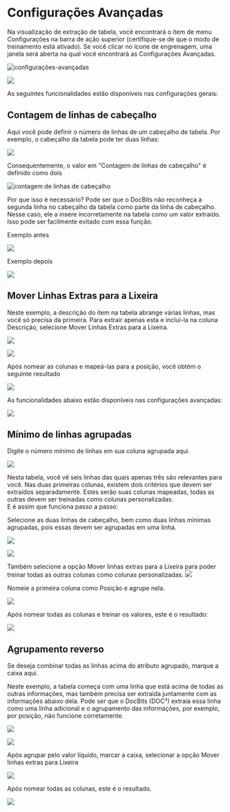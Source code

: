 # Configurações Avançadas

Na visualização de extração de tabela, você encontrará o item de menu Configurações na barra de ação superior (certifique-se de que o modo de treinamento está ativado). Se você clicar no ícone de engrenagem, uma janela será aberta na qual você encontrará as Configurações Avançadas.

![configurações-avançadas](https://lh7-us.googleusercontent.com/W1cBx4IOjycKv6IZM9AX8Wggj1eEBgzBVJWgsyWkutX9dRRJuEjQtSCsPaNZuRndd9ewMVvfqSXr45C-2cO-pxXkYFdl\_9eEGVW6-UBqqZCsuhia6alJjD1ZuZawwSbjS9Yeywe1wDK5yAcIOUH5QAw)

![](https://lh7-us.googleusercontent.com/MOAM0PpIjknkZQUFZzOXPT8kWan5x05WXe6zUjmzKLjUaKSPPknR6HEVZ5oRBVEMpha3bL87k1\_B2cgt4Iv0jH3MyU6BrcmD6gz3KoGMZHVTGGburr9uHU7\_VziztQ2i5RiZr\_wAqTqVG1JunX314sk)

As seguintes funcionalidades estão disponíveis nas configurações gerais:

## Contagem de linhas de cabeçalho

Aqui você pode definir o número de linhas de um cabeçalho de tabela. Por exemplo, o cabeçalho da tabela pode ter duas linhas:

![](https://lh7-us.googleusercontent.com/J\_nYZKzUSJHcpJuNp1ykf6shnfetOuiIPhyhyTfSqh\_cTsDT5obwOSIc21OsLkjF9tMBP7Q1GQ1ZQfBsEmQIrJpfX3QpdjHnLkzInsjpngeg2L7i\_TAyl9MdVmgHsDpUvoURdxfqp8FOdJxuRAMCwhk)

Consequentemente, o valor em "Contagem de linhas de cabeçalho" é definido como dois

![contagem de linhas de cabeçalho](https://lh7-us.googleusercontent.com/G8-QpKxnRin9PGPmkbtJ35r1EugXsD4\_Yd5QvTkdbb7sXqRVC3a9t0cIlNILJHLr--GsykgAlMJmMYbJaUoMqHEPvAT3PlPNf-syCmPz\_GVMFEMsbhcHI2DQBbT4MJXjS2Sx7M3xl4zAzcw3aa-XNms)

Por que isso é necessário? Pode ser que o DocBits não reconheça a segunda linha no cabeçalho da tabela como parte da linha de cabeçalho. Nesse caso, ele a insere incorretamente na tabela como um valor extraído. Isso pode ser facilmente evitado com essa função.

Exemplo antes

![](https://lh7-us.googleusercontent.com/35BElgcq-zbs8wcGcguVSKHRpwQXqQG9dQmBaYa8BT4RNwJxd6g-jL5wlQgrnVLrMxtpncr8ayaasWVV3snGpBiDUWs4Zx7Tn2Dck-YFBpanlcN500yIWkVz9RJXQhoq6op0WbYcgklp\_LsmE9LXt9k)

Exemplo depois

![](https://lh7-us.googleusercontent.com/bPGn9eWPK3Mmbu\_ab2N3tVVP8ODho4MW6r6ynSKJWiPxq-IPlP\_0Q1ghfcwjN56Sp\_HA0nV-fedAfzkZoAXsj5O5ata32PCXPHJQ-dizWZ1OdpdEPS5wSPNW9jjc7TSPKQiNnCGPjLtnXQDLCbwEj3U)

## Mover Linhas Extras para a Lixeira

Neste exemplo, a descrição do item na tabela abrange várias linhas, mas você só precisa da primeira. Para extrair apenas esta e incluí-la na coluna Descrição, selecione Mover Linhas Extras para a Lixeira.

![](https://lh7-us.googleusercontent.com/AEFanKF7uUtS\_78nxi5zESPW8WOESa0Do\_sCQCsttC21KoFK-sB9TQgFHboJB7CMEpc\_auEbeXINU4BpEh8XuNMBHDYhuwjVX40cRyygxECs3XogrurWKNdw4s4F1kxWXLGrrF4jSqd1bba0dKPVO2E)

![](https://lh7-us.googleusercontent.com/QdYUZ0ANpuFRkvNxVZzYfEhTRVf2fk1jPmoNUZcNotdkgL6VDHV1BgBXU2xqFfjBJ7W6uvB8TRZcpKEk7Qk\_c0mIohiS4Jl9ZPRpG7HdS\_EktuCcAtJ4KjJ\_vYvYok7lv0nz2MfVMG08oDFqRSyFHy4)

Após nomear as colunas e mapeá-las para a posição, você obtém o seguinte resultado

![](https://lh7-us.googleusercontent.com/zto-P\_Knp1YQmCUBU6\_vCg2IEwaBiBeAao8Jvu30-89x\_Sj2BLDSTQu31vUNBlaQp73DPVy2F-UZawn8j4hxycD6bpfCf\_KXZYvrqH5w0cwGwsjatBelIh6gdenY-NpzmQ372jtthucHpMrsXNz3DcA)

As funcionalidades abaixo estão disponíveis nas configurações avançadas:

![](https://lh7-us.googleusercontent.com/JnMLehG6RHTYtaP5dQx3UMrTzIpDRmyWj3\_1o-ITkYfNboSmFQxPmHuQQ2CZ0UwW6scXLEv8wxdZIh1J1VkzoAbKalI5D\_WO-G0GssfuVjmm\_mi29j7h42HQiDN08yJiEuMKEjFOIpi6nO5GcYIpDKU)

## Mínimo de linhas agrupadas

Digite o número mínimo de linhas em sua coluna agrupada aqui.

![](https://lh7-us.googleusercontent.com/11D-KFXDqc-u5GQeGvTHfxYbbhLYDX12vFHK9Xkv8YmIcBuWVbFw3CMEhzep\_zyQpr2G9bP1Q0G9mfBj6twopQ-2aRfncbBVbTibXoynkxWYsvD9EnGVO-SfRxHwuPxMqXl4lzjuDoSaYop1HLa7biU)

Nesta tabela, você vê seis linhas das quais apenas três são relevantes para você. Nas duas primeiras colunas, existem dois critérios que devem ser extraídos separadamente. Estes serão suas colunas mapeadas, todas as outras devem ser treinadas como colunas personalizadas.\
E é assim que funciona passo a passo:

Selecione as duas linhas de cabeçalho, bem como duas linhas mínimas agrupadas, pois essas devem ser agrupadas em uma linha.

![](https://lh7-us.googleusercontent.com/p0k-n1IG3\_FHexG4iAlISSmN4Yaq9xUjRO2cLpV3w6a67DpULRnxj4x291DOXBVx2SHqKp6Zs-ZXxr8KHKzT9O6oCwgEOkvfMqwpDGZUrfFpozdR16sbaybtrMEqDOXO1TsNmuPFz6mOKX0pR8I5RO8)

![](https://lh7-us.googleusercontent.com/7tlMcXBDrGjolEnBZNJT7bo4AoqPXYdltMzwjuycwCVSEaXIimXUw0aKyXpHdfpVw9POwNFtb47OwlreB400BgyiXLl3e1LGRLTPklU\_ETRN1quuRu9j9-NC9Eyq-fR\_5BpWdru1pgj\_kTfn9aLOiRM)

Também selecione a opção Mover linhas extras para a Lixeira para poder treinar todas as outras colunas como colunas personalizadas.
![](https://lh7-us.googleusercontent.com/P9Mbga3kWRkhRFYPRQKN6IXCYTnMHpfXr7GIBqbuwz-RYyq7fMuKRxJgzU0HVdxFxkI_5S2DA8ThYNveXlgrDYZ7JP_jOYf9wd9ldDzg1abzMD7HE0N8NC-wrWdoZvm5M2q_XVWTi6epBMBtHvbFe0)

Nomeie a primeira coluna como Posição e agrupe nela.

![](https://lh7-us.googleusercontent.com/5hy2YTNQRZ6plQZnc1HwAbAUXU7LKfNpLdlfr8sPnDXMryv0KoAGgkcqAWqjvznvBa1YwW0ecTrpStpm5AIc0qiFX1zB-I_y_crIx0jKS2t6QVKdAz66Wb3XMt9sRsEUHKIuk51_AatHNCRZjOghn4A)

Após nomear todas as colunas e treinar os valores, este é o resultado:

![](https://lh7-us.googleusercontent.com/xaorEjiOEeypLMAAOXvm3VAc5BVzhIujUeLdSt0SPwrEz5x_hd8sb3Hhc7OpnUpzj6qvjWWptOsefhxjF5pIzf12RVXah1wPhlMoa3Wwx7T3s_D7Pzw8cryaAzgh8SpN-uTxpl1FWke8v33dh2VNgJ0)

## Agrupamento reverso

Se deseja combinar todas as linhas acima do atributo agrupado, marque a caixa aqui.

Neste exemplo, a tabela começa com uma linha que está acima de todas as outras informações, mas também precisa ser extraída juntamente com as informações abaixo dela. Pode ser que o DocBits (DOC²) extraia essa linha como uma linha adicional e o agrupamento das informações, por exemplo, por posição, não funcione corretamente.

![](https://lh7-us.googleusercontent.com/iH7rDa637FWtr8wWtXpdqSh68xsaOFrb_vIWf-ZOpAjExmFPHVRaDGGipdwNy30gpLmEWT0UujjqlbcSlHU7ldQ5zhAy15pMxuqbDpS2xFSuL35EjbaXfFQTOSSO3QE_I37kvdL3i5k-N7F_9tedMss)

![](https://lh7-us.googleusercontent.com/xGHtg5jLUIzvQHuJ3bRovFzkicMO2NL5jESXeTtZueRX-BkP3AvYSsnywrc_80aMwqchwo8WggqI_6sNFk6aLE7TAeEJwNikKI6QC2k51e9iK9bxyT9nh9eRgeK_YgWUeqUgp6p8UadEAnQRhKYFpOQ)

Após agrupar pelo valor líquido, marcar a caixa, selecionar a opção Mover linhas extras para Lixeira

![](https://lh7-us.googleusercontent.com/FJNKYXmELlMFi-Zh_0Pjgc0pcKI2-_UbDhF7b4D5p7GA4f9r-FqjruzkJw3nfJH4NA0G_BC2xQpJEzl26GbOlPt9fPyOkGowtGWgRWt5GJ62Vj-Qd04rDP0kzDFiJnRlpWF13d9YQ1e-FurQI-gHJx4)

Após nomear todas as colunas, este é o resultado.

![](https://lh7-us.googleusercontent.com/e8x8gIUV10Y_FmPeW_X-UZw6uJ8P7alQTDy_m5OGGLZ8Ev7Ip-C-6fqtTixiSU0ZnLMIc4VR_f0xJV6beDnl7bFBIh4U2dME8KHB3qokj__SrQGp-3BXeOsN63SabFNd5miRCtK-jlf49nzcbbe8UJw)
